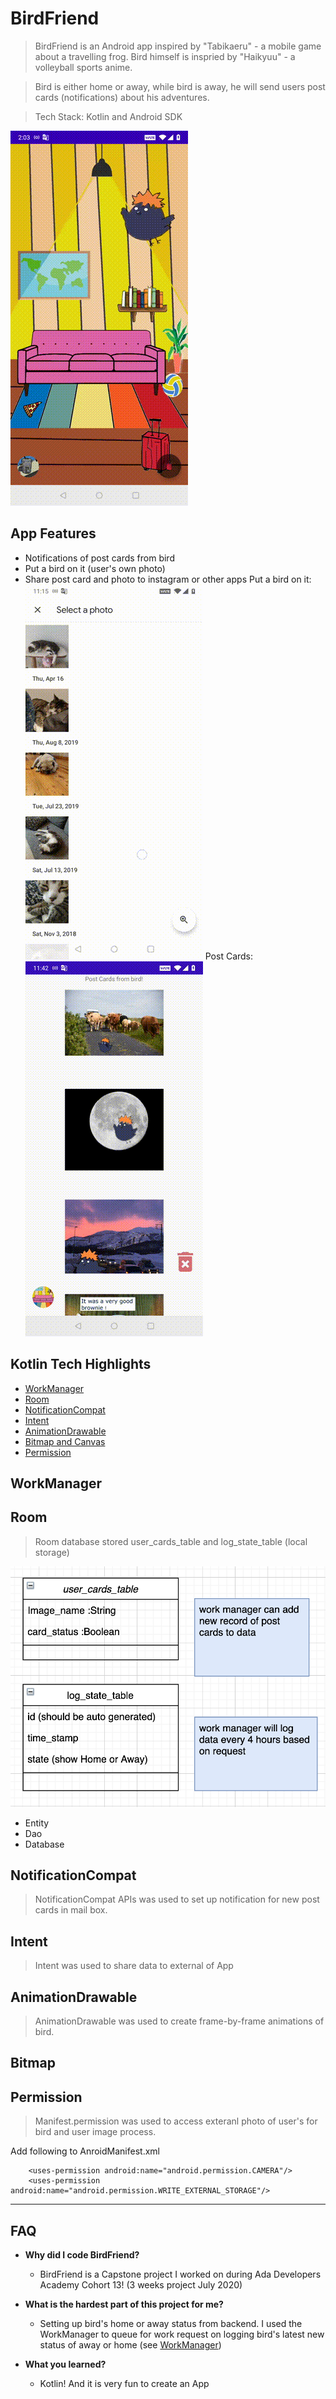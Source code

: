 # BirdFriend
> BirdFriend is an Android app inspired by "Tabikaeru" - a mobile game about a travelling frog. Bird himself is inspried by "Haikyuu" - a volleyball sports anime. 

> Bird is either home or away, while bird is away, he will send users post cards (notifications) about his adventures.

> Tech Stack: Kotlin and Android SDK

![Demo](documentation/result.gif)

## App Features 

- Notifications of post cards from bird
- Put a bird on it (user's own photo)
- Share post card and photo to instagram or other apps 
Put a bird on it:
![Put a bird on it](documentation/put.gif) 
Post Cards:
![Post Cards](documentation/post_card.gif)

## Kotlin Tech Highlights 

- [WorkManager](#workmanager)
- [Room](#room)
- [NotificationCompat](#notificationcompat)
- [Intent](#intent)
- [AnimationDrawable](#animationdrawable)
- [Bitmap and Canvas](#bitmap)
- [Permission](#permission)











## WorkManager
## Room
> Room database stored user_cards_table and log_state_table (local storage)

![Data Table](documentation/table.png)

- Entity
- Dao
- Database

## NotificationCompat
> NotificationCompat APIs was used to set up notification for new post cards in mail box. 

## Intent 
> Intent was used to share data to external of App

## AnimationDrawable
> AnimationDrawable was used to create frame-by-frame animations of bird. 

## Bitmap

## Permission

> Manifest.permission was used to access exteranl photo of user's for bird and user image process. 

Add following to AnroidManifest.xml
```shell
    <uses-permission android:name="android.permission.CAMERA"/>
    <uses-permission android:name="android.permission.WRITE_EXTERNAL_STORAGE"/>
```
---

## FAQ

- **Why did I code BirdFriend?**
    - BirdFriend is a Capstone project I worked on during Ada Developers Academy Cohort 13! (3 weeks project July 2020)

- **What is the hardest part of this project for me?**
    - Setting up bird's home or away status from backend. I used the WorkManager to queue for work request on logging bird's latest new status of away or home (see [WorkManager](#workmanager))

- **What you learned?**
    - Kotlin! And it is very fun to create an App 

